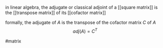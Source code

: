 in linear algebra, the adjugate or classical adjoint of a [[square matrix]] is the [[transpose matrix]] of its [[cofactor matrix]]

formally,
the adjugate of $A$ is the transpose of the cofactor matrix  $C$ of $A$
$$adj(A) = C^T$$

#matrix 